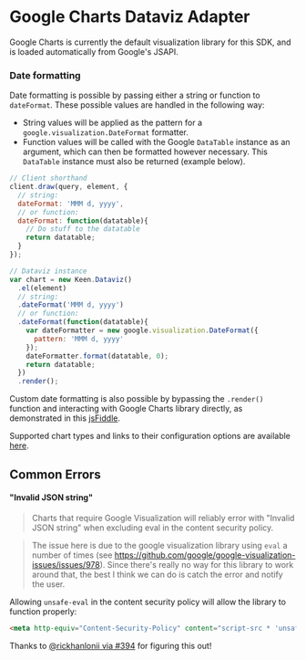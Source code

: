 # Google Charts Dataviz Adapter

Google Charts is currently the default visualization library for this SDK, and is loaded automatically from Google's JSAPI.

### Date formatting

Date formatting is possible by passing either a string or function to `dateFormat`. These possible values are handled in the following way:
* String values will be applied as the pattern for a `google.visualization.DateFormat` formatter.
* Function values will be called with the Google `DataTable` instance as an argument, which can then be formatted however necessary. This `DataTable` instance must also be returned (example below).

```javascript
// Client shorthand
client.draw(query, element, {
  // string:
  dateFormat: 'MMM d, yyyy',
  // or function:
  dateFormat: function(datatable){
    // Do stuff to the datatable
    return datatable;
  }
});

// Dataviz instance
var chart = new Keen.Dataviz()
  .el(element)
  // string:
  .dateFormat('MMM d, yyyy')
  // or function:
  .dateFormat(function(datatable){
    var dateFormatter = new google.visualization.DateFormat({
      pattern: 'MMM d, yyyy'
    });
    dateFormatter.format(datatable, 0);
    return datatable;
  })
  .render();
```

Custom date formatting is also possible by bypassing the `.render()` function and interacting with Google Charts library directly, as demonstrated in this [jsFiddle](http://jsfiddle.net/keen/bq6rovjd/).

Supported chart types and links to their configuration options are available [here](../visualization.md).


## Common Errors

#### "Invalid JSON string"

> Charts that require Google Visualization will reliably error with "Invalid JSON string" when excluding eval in the content security policy.

>The issue here is due to the google visualization library using `eval` a number of times (see https://github.com/google/google-visualization-issues/issues/978). Since there's really no way for this library to work around that, the best I think we can do is catch the error and notify the user.

Allowing `unsafe-eval` in the content security policy will allow the library to function properly:

```html
<meta http-equiv="Content-Security-Policy" content="script-src * 'unsafe-eval">
```

Thanks to [@rickhanlonii via #394](https://github.com/keen/keen-js/issues/394) for figuring this out!
